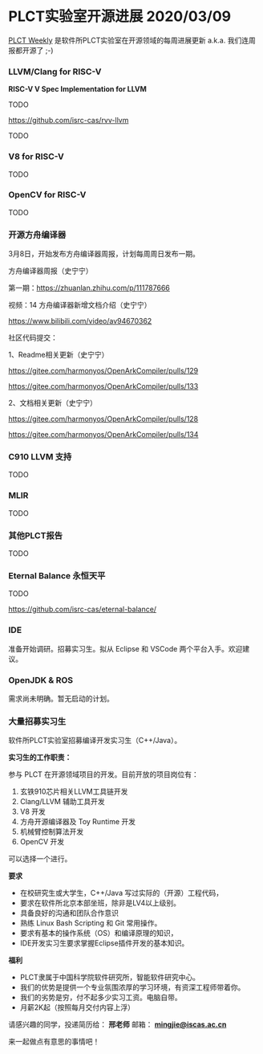 # PLCT实验室开源进展 2020/03/09

[PLCT Weekly](https://github.com/isrc-cas/PLCT-Weekly) 是软件所PLCT实验室在开源领域的每周进展更新
a.k.a. 我们连周报都开源了 ;-)

### LLVM/Clang for RISC-V

**RISC-V V Spec Implementation for LLVM**

TODO

https://github.com/isrc-cas/rvv-llvm


TODO

### V8 for RISC-V


TODO

### OpenCV for RISC-V

TODO

### 开源方舟编译器

3月8日，开始发布方舟编译器周报，计划每周周日发布一期。

方舟编译器周报（史宁宁）

第一期：https://zhuanlan.zhihu.com/p/111787666

视频：14 方舟编译器新增文档介绍（史宁宁）

https://www.bilibili.com/video/av94670362

社区代码提交：

1、Readme相关更新（史宁宁）

https://gitee.com/harmonyos/OpenArkCompiler/pulls/129

https://gitee.com/harmonyos/OpenArkCompiler/pulls/133

2、文档相关更新（史宁宁）

https://gitee.com/harmonyos/OpenArkCompiler/pulls/128

https://gitee.com/harmonyos/OpenArkCompiler/pulls/134

### C910 LLVM 支持

TODO


### MLIR

TODO

### 其他PLCT报告

TODO

### Eternal Balance 永恒天平

TODO

https://github.com/isrc-cas/eternal-balance/

### IDE

准备开始调研。招募实习生。拟从 Eclipse 和 VSCode 两个平台入手。欢迎建议。

### OpenJDK & ROS

需求尚未明确。暂无启动的计划。

### 大量招募实习生

软件所PLCT实验室招募编译开发实习生（C++/Java）。

**实习生的工作职责：**

参与 PLCT 在开源领域项目的开发。目前开放的项目岗位有：
1. 玄铁910芯片相关LLVM工具链开发
2. Clang/LLVM 辅助工具开发
3. V8 开发
4. 方舟开源编译器及 Toy Runtime 开发
5. 机械臂控制算法开发
6. OpenCV 开发

可以选择一个进行。

**要求**
- 在校研究生或大学生，C++/Java 写过实际的（开源）工程代码，
- 要求在软件所北京本部坐班，除非是LV4以上级别。
- 具备良好的沟通和团队合作意识
- 熟练 Linux Bash Scripting 和 Git 常用操作。
- 要求有基本的操作系统（OS）和编译原理的知识，
- IDE开发实习生要求掌握Eclipse插件开发的基本知识。

**福利**
- PLCT隶属于中国科学院软件研究所，智能软件研究中心。
- 我们的优势是提供一个专业氛围浓厚的学习环境，有资深工程师带着你。
- 我们的劣势是穷，付不起多少实习工资。电脑自带。
- 月薪2K起（按照每月交付内容上浮）

请感兴趣的同学，投递简历给： **邢老师**
邮箱：
**mingjie@iscas.ac.cn**

来一起做点有意思的事情吧！
